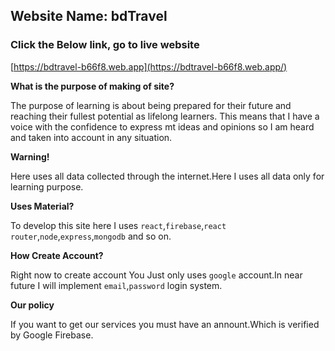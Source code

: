 ## Website Name: bdTravel

### Click the Below link, go to live website

[https://bdtravel-b66f8.web.app](https://bdtravel-b66f8.web.app/)

**What is the purpose of making of site?**

The purpose of learning is about being prepared for their future and reaching their fullest potential as lifelong learners. This means that I have a voice with the confidence to express mt ideas and opinions so I am heard and taken into account in any situation.

**Warning!**

Here uses all data collected through the internet.Here I uses all data only for learning purpose.

**Uses Material?**

To develop this site here I uses `react`,`firebase`,`react router`,`node`,`express`,`mongodb` and so on.

**How Create Account?**

Right now to create account You Just only uses `google` account.In near future I will implement `email`,`password` login system.

**Our policy**

If you want to get our services you must have an annount.Which is verified by Google Firebase.